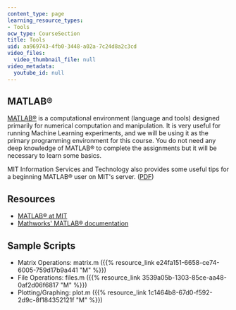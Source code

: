```yaml
---
content_type: page
learning_resource_types:
- Tools
ocw_type: CourseSection
title: Tools
uid: aa969743-4fb0-3448-a02a-7c24d8a2c3cd
video_files:
  video_thumbnail_file: null
video_metadata:
  youtube_id: null
---
```


MATLAB®
-------

[MATLAB®](http://www.mathworks.com/products/matlab/) is a computational environment (language and tools) designed primarily for numerical computation and manipulation. It is very useful for running Machine Learning experiments, and we will be using it as the primary programming environment for this course. You do not need any deep knowledge of MATLAB® to complete the assignments but it will be necessary to learn some basics.

MIT Information Services and Technology also provides some useful tips for a beginning MATLAB® user on MIT's server. ([PDF](http://web.mit.edu/acmath/matlab/IntroMATLAB/HandoutPractice.pdf))

Resources
---------

*   [MATLAB® at MIT](http://web.mit.edu/matlab/www/home.html)
*   [Mathworks' MATLAB® documentation](http://www.mathworks.com/help/techdoc/index.html)

Sample Scripts
--------------

*   Matrix Operations: matrix.m ({{% resource_link e24fa151-6658-ce74-6005-759d17b9a441 "M" %}})
*   File Operations: files.m ({{% resource_link 3539a05b-1303-85ce-aa48-0af2d06f6817 "M" %}})
*   Plotting/Graphing: plot.m ({{% resource_link 1c1464b8-67d0-f592-2d9c-8f184352121f "M" %}})